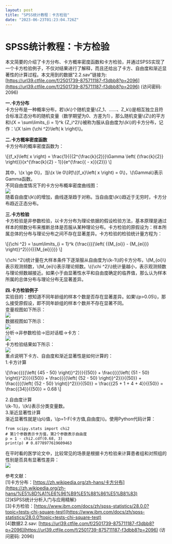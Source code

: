 ```yaml
---
layout: post
title: "SPSS统计教程：卡方检验"
date: "2023-06-23T01:23:04.726Z"
---
```

SPSS统计教程：卡方检验
=============

本文简要的介绍了卡方分布、卡方概率密度函数和卡方检验，并通过SPSS实现了一个卡方检验例子，不仅对结果进行了解释，而且还给出了卡方、自由度和渐近显著性的计算过程。本文用到的数据"2.2.sav"链接为: [https://url39.ctfile.com/f/2501739-875711187-f3dbb8?p=2096](https://url39.ctfile.com/f/2501739-875711187-f3dbb8?p=2096) (访问密码: 2096)

**一.卡方分布**  
卡方分布是一种概率分布，若\\(k\\)个随机变量\\(Z\_1、......、Z\_k\\)是相互独立且符合标准正态分布的随机变量（数学期望为0、方差为1），那么随机变量\\(Z\\)的平方和\\(X = \\sum\\limits\_{i = 1}^k {Z\_i^2}\\)被称为服从自由度为\\(k\\)的卡方分布，记作：\\(X \\sim {\\chi ^2}\\left( k \\right)\\)。

**二.卡方概率密度函数**  
卡方分布的概率密度函数为：

\\\[{f\_x}\\left( x \\right) = \\frac{1}{{{2^{\\frac{k}{2}}}\\Gamma \\left( {\\frac{k}{2}} \\right)}}{x^{\\frac{k}{2} - 1}}{e^{\\frac{{ - x}}{2}}} \\\]

其中，\\(x \\ge 0\\)，当\\(x \\le 0\\)时\\({f\_x}\\left( x \\right) = 0\\)，\\(\\Gamma\\)表示Gamma函数。  
不同自由度情况下的卡方分布概率密度曲线图：  
![](https://files.mdnice.com/user/26218/917d9b9a-bd72-4a73-94ee-b94411fde9a4.png)  
随着自由度\\(k\\)的增加，曲线逐渐趋于对称。当自由度\\(k\\)趋近于无穷时，卡方分布趋近正态分布。

**三.卡方检验**  
卡方检验是非参数检验，以卡方分布为理论依据的假设检验方法，基本原理是通过样本的频数分布来推断总体是否服从某种理论分布。卡方检验的原假设为：样本所属总体的分布与理论分布之间不存在显著差异。卡方检验的检验统计量方程为：

\\\[{\\chi ^2} = \\sum\\limits\_{i = 1}^k {\\frac{{{{\\left( {{M\_{oi}} - {M\_{ei}}} \\right)}^2}}}{{{M\_{ei}}}}} \\\]

\\(\\chi ^2\\)统计量在大样本条件下逐渐服从自由度为\\(k-1\\)的卡方分布，\\(M\_{oi}\\)表示观测频数，\\(M\_{ei}\\)表示理论频数。\\({\\chi ^2}\\)统计量越小，表示观测频数与理论频数越接近。如果小于由显著性水平和自由度确定的临界值，那么认为样本所属的总体分布与理论分布无显著差异。

**四.卡方检验例子**  
实验目的：想知道不同年龄组的样本个数是否存在显著差异。如果\\(p>0.05\\)，那么接受原假设，即不同年龄组的样本个数并不存在显著不同。  
变量视图如下所示：  
![](https://files.mdnice.com/user/26218/bdaf6e1b-4f2c-419b-ac7f-f5e1d50aceb6.png)  
数据视图如下所示：  
![](https://files.mdnice.com/user/26218/de637e18-f9a1-4179-baea-637ba3fd6918.png)  
分析->非参数检验->旧对话框->卡方：  
![](https://files.mdnice.com/user/26218/c5b2e8c4-c66b-4c88-9a88-95273ec3c6cd.png)  
卡方检验结果如下所示：  
![](https://files.mdnice.com/user/26218/e6e16a6d-009f-4041-a78b-d48d53c9f981.png)  
重点说明下卡方、自由度和渐近显著性是如何计算的：  
1.卡方计算

\\\[\\frac{{{{\\left( {45 - 50} \\right)}^2}}}{{50}} + \\frac{{{{\\left( {51 - 50} \\right)}^2}}}{{50}} + \\frac{{{{\\left( {52 - 50} \\right)}^2}}}{{50}} + \\frac{{{{\\left( {52 - 50} \\right)}^2}}}{{50}} = \\frac{{25 + 1 + 4 + 4}}{{50}} = \\frac{{34}}{{50}} = 0.68 \\\]

2.自由度计算  
\\(k-1\\)，\\(k\\)表示分类变量数。  
3.渐近显著性计算  
渐近显著性就是\\(p\\)值，\\(p=1-F(卡方值,自由度)\\)。使用Python代码计算：

    from scipy.stats import chi2
    # 第1个参数表示卡方值，第2个参数表示自由度
    p = 1 - chi2.cdf(0.68, 3)
    print(p) # 0.8778977619609463
    

在平时看的医学论文中，比较常见的场景是根据卡方检验来计算患者组和对照组的性别是否具有显著性差异：  
![](https://files.mdnice.com/user/26218/96fffaa1-986b-4c66-923e-0820a8466572.png)

参考文献：  
\[1\]卡方分布：[https://zh.wikipedia.org/zh-hans/卡方分布](https://zh.wikipedia.org/zh-hans/%E5%8D%A1%E6%96%B9%E5%88%86%E5%B8%83)  
\[2\]《SPSS统计分析入门与应用精解》  
\[3\]卡方检验：[https://www.ibm.com/docs/zh/spss-statistics/28.0.0?topic=tests-chi-square-test](https://www.ibm.com/docs/zh/spss-statistics/28.0.0?topic=tests-chi-square-test)  
\[4\]数据2.2.sav: [https://url39.ctfile.com/f/2501739-875711187-f3dbb8?p=2096](https://url39.ctfile.com/f/2501739-875711187-f3dbb8?p=2096) (访问密码: 2096)